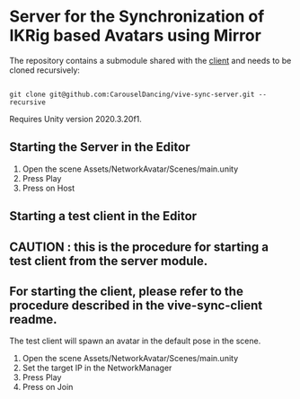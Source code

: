 # Server for the Synchronization of IKRig based Avatars using Mirror

The repository contains a submodule shared with the [client](https://github.com/CarouselDancing/vive-sync-client) and needs to be cloned recursively:

```

git clone git@github.com:CarouselDancing/vive-sync-server.git --recursive

```

Requires Unity version 2020.3.20f1.

## Starting the Server in the Editor

1. Open the scene Assets/NetworkAvatar/Scenes/main.unity
2. Press Play
3. Press on Host


## Starting a test client in the Editor
## CAUTION : this is the procedure for starting a test client from the server module.
## For starting the client, please refer to the procedure described in the vive-sync-client readme. 

The test client will spawn an avatar in the default pose in the scene.

1. Open the scene Assets/NetworkAvatar/Scenes/main.unity
2. Set the target IP in the NetworkManager
3. Press Play
4. Press on Join


